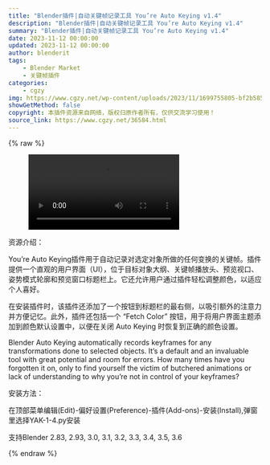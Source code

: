 ```yaml
---
title: "Blender插件|自动关键帧记录工具 You’re Auto Keying v1.4"
description: "Blender插件|自动关键帧记录工具 You’re Auto Keying v1.4"
summary: "Blender插件|自动关键帧记录工具 You’re Auto Keying v1.4"
date: 2023-11-12 00:00:00
updated: 2023-11-12 00:00:00
author: blenderit
tags: 
    - Blender Market
    - 关键帧插件
categories:
    - cgzy
img: https://www.cgzy.net/wp-content/uploads/2023/11/1699755805-bf2b585aaeb7a04.webp
showGetMethod: false
copyright: 本插件资源来自网络，版权归原作者所有，仅供交流学习使用！
source_link: https://www.cgzy.net/36584.html
---
```


{% raw %}
<figure class="wp-block-video aligncenter"><video controls src="http://cloud.video.taobao.com/play/u/null/p/1/e/6/t/1/436958577354.mp4"></video></figure><div class="wp-block-pandastudio-title"><div class="title_style_01"><p>资源介绍：</p></div></div><p class="is-style-text-indent-2em">You’re Auto Keying插件用于自动记录对选定对象所做的任何变换的关键帧。插件提供一个直观的用户界面（UI），位于目标对象大纲、关键帧播放头、预览视口、姿势模式轮廓和预览窗口标题栏上。它还允许用户通过插件轻松调整颜色，以适应个人喜好。</p><p class="is-style-text-indent-2em">在安装插件时，该插件还添加了一个按钮到标题栏的最右侧，以吸引额外的注意力并方便记忆。此外，插件还包括一个 “Fetch Color” 按钮，用于将用户界面主题添加到颜色默认设置中，以便在关闭 Auto Keying 时恢复到正确的颜色设置。</p><p>Blender Auto Keying automatically records keyframes for any transformations done to selected objects. It’s a default and an invaluable tool with great potential and room for errors. How many times have you forgotten it on, only to find yourself the victim of butchered animations or lack of understanding to why you’re not in control of your keyframes?</p><div class="wp-block-pandastudio-title"><div class="title_style_01"><p>安装方法：</p></div></div><p class="is-style-default">在顶部菜单编辑(Edit)-偏好设置(Preference)-插件(Add-ons)-安装(Install),弹窗里选择YAK-1-4.py安装</p><div class="wp-block-pandastudio-tips"><div class="tip success "><p>支持Blender 2.83, 2.93, 3.0, 3.1, 3.2, 3.3, 3.4, 3.5, 3.6</p>
</div></div>
<div style="display: none">cgzy</div>
{% endraw %}